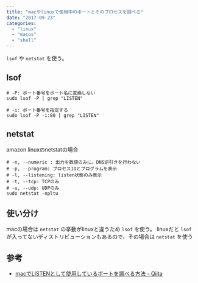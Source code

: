 ```yaml
---
title: "macやlinuxで使用中のポートとそのプロセスを調べる"
date: "2017-09-23"
categories: 
  - "linux"
  - "macos"
  - "shell"
---
```


`lsof` や `netstat` を使う。

## lsof

```
# -P: ポート番号をポート名に変換しない
sudo lsof -P | grep "LISTEN"

# -i: ポート番号を指定する
sudo lsof -P -i:80 | grep "LISTEN"
```

## netstat

amazon linuxのnetstatの場合

```
# -n, --numeric : 出力を数値のみに。DNS逆引きを行わない
# -p, --program: プロセスIDとプログラムを表示
# -l, --listening: listen状態のみ表示
# -t, --tcp: TCPのみ
# -u, --udp: UDPのみ
sudo netstat -npltu
```

## 使い分け

macの場合は `netstat` の挙動がlinuxと違うため `lsof` を使う。 linuxだと `lsof` が入ってないディストリビューションもあるので、その場合は `netstat` を使う

## 参考

- [macでLISTENとして使用しているポートを調べる方法 - Qiita](http://qiita.com/yokozawa/items/dbcb3b31f9308e4dcefc)
